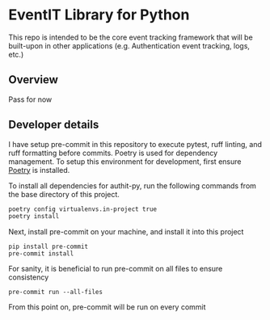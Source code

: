 # EventIT Library for Python

This repo is intended to be the core event tracking framework that will be built-upon in other applications (e.g. Authentication event tracking, logs, etc.)

## Overview

Pass for now

## Developer details


I have setup pre-commit in this repository to execute pytest, ruff linting, and ruff formatting before commits. Poetry is used for dependency management. To setup this environment for development, first ensure [Poetry](https://python-poetry.org/) is installed.

To install all dependencies for authit-py, run the following commands from the base directory of this project.

```bash
poetry config virtualenvs.in-project true
poetry install
```


Next, install pre-commit on your machine, and install it into this project

```
pip install pre-commit
pre-commit install
```

For sanity, it is beneficial to run pre-commit on all files to ensure consistency
```
pre-commit run --all-files
```

From this point on, pre-commit will be run on every commit
